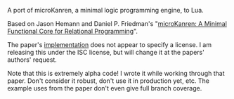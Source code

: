 A port of microKanren, a minimal logic programming engine, to Lua.

Based on Jason Hemann and Daniel P. Friedman's
    "[microKanren: A Minimal Functional Core for Relational Programming][1]".

The paper's [implementation][2] does not appear to specify a license. I
am releasing this under the ISC license, but will change it at the
papers' authors' request.

[1]: http://webyrd.net/scheme-2013/papers/HemannMuKanren2013.pdf
[2]: https://github.com/jasonhemann/microKanren

Note that this is extremely alpha code! I wrote it while working through
that paper. Don't consider it robust, don't use it in production yet,
etc. The example uses from the paper don't even give full branch
coverage.
